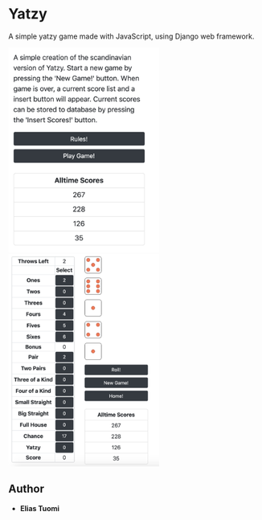# Yatzy

A simple yatzy game made with JavaScript, using Django web framework.


<img src="docs/example1.png" width="300">
<img src="docs/example2.png" width="300">

## Author

* **Elias Tuomi**
